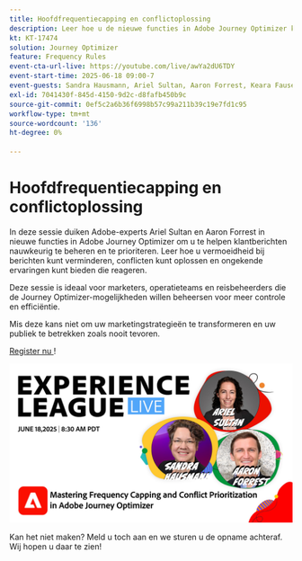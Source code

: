 ```yaml
---
title: Hoofdfrequentiecapping en conflictoplossing
description: Leer hoe u de nieuwe functies in Adobe Journey Optimizer kunt gebruiken om de belangrijkste berichten die naar klanten worden verzonden, te beheren en er prioriteit aan te geven.
kt: KT-17474
solution: Journey Optimizer
feature: Frequency Rules
event-cta-url-live: https://youtube.com/live/awYa2dU6TDY
event-start-time: 2025-06-18 09:00-7
event-guests: Sandra Hausmann, Ariel Sultan, Aaron Forrest, Keara Fausett
exl-id: 7041430f-845d-4150-9d2c-d8fafb450b9c
source-git-commit: 0ef5c2a6b36f6998b57c99a211b39c19e7fd1c95
workflow-type: tm+mt
source-wordcount: '136'
ht-degree: 0%

---
```


# Hoofdfrequentiecapping en conflictoplossing

In deze sessie duiken Adobe-experts Ariel Sultan en Aaron Forrest in nieuwe functies in Adobe Journey Optimizer om u te helpen klantberichten nauwkeurig te beheren en te prioriteren. Leer hoe u vermoeidheid bij berichten kunt verminderen, conflicten kunt oplossen en ongekende ervaringen kunt bieden die reageren.

Deze sessie is ideaal voor marketers, operatieteams en reisbeheerders die de Journey Optimizer-mogelijkheden willen beheersen voor meer controle en efficiëntie.

Mis deze kans niet om uw marketingstrategieën te transformeren en uw publiek te betrekken zoals nooit tevoren.

[ Register nu ](https://engage.adobe.com/ExpLeagueLive-250618.html?trackingid=MH16S65T&amp;mv=email)!

![ webbanner ](/help/experience-league-live/episodes/assets/exl-live-web-banner-20250618_v2.jpg)

Kan het niet maken? Meld u toch aan en we sturen u de opname achteraf. Wij hopen u daar te zien!
